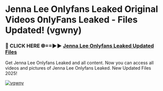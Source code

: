 # Jenna Lee Onlyfans Leaked Original Videos 0nlyFans Leaked - Files Updated! (vgwny)

<h3>🔴 CLICK HERE 🌐==►► <a href="https://tinyurl.com/2wckxsce" rel="nofollow">Jenna Lee Onlyfans Leaked Updated Files</a></h3>

Get Jenna Lee Onlyfans Leaked and all content. Now you can access all videos and pictures of Jenna Lee Onlyfans Leaked. New Updated Files 2025!

[![vgwny](https://i.imgur.com/AFduVYN.gif)](https://tinyurl.com/2wckxsce)
